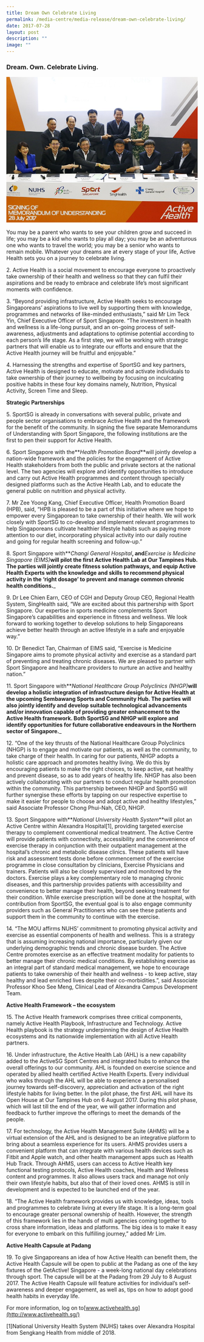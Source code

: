 ```yaml
---
title: Dream Own Celebrate Living
permalink: /media-centre/media-release/dream-own-celebrate-living/
date: 2017-07-28
layout: post
description: ""
image: ""
---
```

### **Dream. Own. Celebrate Living.**
![](/images/Media%20Centre/Media%20Release/2017/July/28072017%20Active%20Health%20MOU%20Signing_web.jpeg)

You may be a parent who wants to see your children grow and succeed in life; you may be a kid who wants to play all day; you may be an adventurous one who wants to travel the world; you may be a senior who wants to remain mobile. Whatever your dreams are at every stage of your life, Active Health sets you on a journey to celebrate living.

2\. Active Health is a social movement to encourage everyone to proactively take ownership of their health and wellness so that they can fulfil their aspirations and be ready to embrace and celebrate life’s most significant moments with confidence. 

3\. “Beyond providing infrastructure, Active Health seeks to encourage Singaporeans’ aspirations to live well by supporting them with knowledge, programmes and networks of like-minded enthusiasts,” said Mr Lim Teck Yin, Chief Executive Officer of Sport Singapore. “The investment in health and wellness is a life-long pursuit, and an on-going process of self-awareness, adjustments and adaptations to optimise potential according to each person’s life stage. As a first step, we will be working with strategic partners that will enable us to integrate our efforts and ensure that the Active Health journey will be fruitful and enjoyable.”

4\. Harnessing the strengths and expertise of SportSG and key partners, Active Health is designed to educate, motivate and activate individuals to take ownership of their journey to wellbeing by focusing on inculcating positive habits in these four key domains namely, Nutrition, Physical Activity, Screen Time and Sleep.

**Strategic Partnerships**

5\. SportSG is already in conversations with several public, private and people sector organisations to embrace Active Health and the framework for the benefit of the community. In signing the five separate Memorandums of Understanding with Sport Singapore, the following institutions are the first to pen their support for Active Health.

6\. Sport Singapore with the**_Health Promotion Board_**will jointly develop a nation-wide framework and the policies for the engagement of Active Health stakeholders from both the public and private sectors at the national level. The two agencies will explore and identify opportunities to introduce and carry out Active Health programmes and content through specially designed platforms such as the Active Health Lab, and to educate the general public on nutrition and physical activity.

7\. Mr Zee Yoong Kang, Chief Executive Officer, Health Promotion Board (HPB), said, “HPB is pleased to be a part of this initiative where we hope to empower every Singaporean to take ownership of their health. We will work closely with SportSG to co-develop and implement relevant programmes to help Singaporeans cultivate healthier lifestyle habits such as paying more attention to our diet, incorporating physical activity into our daily routine and going for regular health screening and follow-up.”

8\. Sport Singapore with**_Changi General Hospital_**, and**_Exercise is Medicine Singapore (EIMS)_**will pilot the first Active Health Lab at Our Tampines Hub. The parties will jointly create fitness solution pathways, and equip Active Health Experts with the knowledge and skills to recommend physical activity in the ‘right dosage’ to prevent and manage common chronic health conditions.**_

9\. Dr Lee Chien Earn, CEO of CGH and Deputy Group CEO, Regional Health System, SingHealth said, “We are excited about this partnership with Sport Singapore. Our expertise in sports medicine complements Sport Singapore’s capabilities and experience in fitness and wellness. We look forward to working together to develop solutions to help Singaporeans achieve better health through an active lifestyle in a safe and enjoyable way.”

10\. Dr Benedict Tan, Chairman of EIMS said, “Exercise is Medicine Singapore aims to promote physical activity and exercise as a standard part of preventing and treating chronic diseases. We are pleased to partner with Sport Singapore and healthcare providers to nurture an active and healthy nation.”

11\. Sport Singapore with**_National Healthcare Group Polyclinics (NHGP)_**will develop a holistic integration of infrastructure design for Active Health at the upcoming Sembawang Sports and Community Hub. The parties will also jointly identify and develop suitable technological advancements and/or innovation capable of providing greater enhancement to the Active Health framework. Both SportSG and NHGP will explore and identify opportunities for future collaborative endeavours in the Northern sector of Singapore.**_

12\. “One of the key thrusts of the National Healthcare Group Polyclinics (NHGP) is to engage and motivate our patients, as well as the community, to take charge of their health. In caring for our patients, NHGP adopts a holistic care approach and promotes healthy living. We do this by encouraging patients to make the right choices, to keep active, eat healthy and prevent disease, so as to add years of healthy life. NHGP has also been actively collaborating with our partners to conduct regular health promotion within the community. This partnership between NHGP and SportSG will further synergise these efforts by tapping on our respective expertise to make it easier for people to choose and adopt active and healthy lifestyles,” said Associate Professor Chong Phui-Nah, CEO, NHGP.

13\. Sport Singapore with**_National University Health System_**will pilot an Active Centre within Alexandra Hospital\[1\], providing targeted exercise therapy to complement conventional medical treatment. The Active Centre will provide patients with connectivity, accessibility and the convenience of exercise therapy in conjunction with their outpatient management at the hospital’s chronic and metabolic disease clinics. These patients will have risk and assessment tests done before commencement of the exercise programme in close consultation by clinicians, Exercise Physicians and trainers. Patients will also be closely supervised and monitored by the doctors. Exercise plays a key complementary role to managing chronic diseases, and this partnership provides patients with accessibility and convenience to better manage their health, beyond seeking treatment for their condition. While exercise prescription will be done at the hospital, with contribution from SportSG, the eventual goal is to also engage community providers such as General Practitioners who can see these patients and support them in the community to continue with the exercise.

14\. “The MOU affirms NUHS’ commitment to promoting physical activity and exercise as essential components of health and wellness. This is a strategy that is assuming increasing national importance, particularly given our underlying demographic trends and chronic disease burden. The Active Centre promotes exercise as an effective treatment modality for patients to better manage their chronic medical conditions. By establishing exercise as an integral part of standard medical management, we hope to encourage patients to take ownership of their health and wellness - to keep active, stay healthy and lead enriched lives despite their co-morbidities.”, said Associate Professor Khoo See Meng, Clinical Lead of Alexandra Campus Development Team.

**Active Health Framework – the ecosystem**

15\. The Active Health framework comprises three critical components, namely Active Health Playbook, Infrastructure and Technology. Active Health playbook is the strategy underpinning the design of Active Health ecosystems and its nationwide implementation with all Active Health partners. 

16\. Under infrastructure, the Active Health Lab (AHL) is a new capability added to the ActiveSG Sport Centres and integrated hubs to enhance the overall offerings to our community. AHL is founded on exercise science and operated by allied health certified Active Health Experts. Every individual who walks through the AHL will be able to experience a personalised journey towards self-discovery, appreciation and activation of the right lifestyle habits for living better. In the pilot phase, the first AHL will have its Open House at Our Tampines Hub on 6 August 2017. During this pilot phase, which will last till the end of the year, we will gather information and feedback to further improve the offerings to meet the demands of the people.

17\. For technology, the Active Health Management Suite (AHMS) will be a virtual extension of the AHL and is designed to be an integrative platform to bring about a seamless experience for its users. AHMS provides users a convenient platform that can integrate with various health devices such as Fitbit and Apple watch, and other health management apps such as Health Hub Track. Through AHMS, users can access to Active Health key functional testing protocols, Active Health coaches, Health and Wellness content and programmes. It also allows users track and manage not only their own lifestyle habits, but also that of their loved ones. AHMS is still in development and is expected to be launched end of the year. 

18\. “The Active Health framework provides us with knowledge, ideas, tools and programmes to celebrate living at every life stage. It is a long-term goal to encourage greater personal ownership of health. However, the strength of this framework lies in the hands of multi agencies coming together to cross share information, ideas and platforms. The big idea is to make it easy for everyone to embark on this fulfilling journey,” added Mr Lim.

**Active Health Capsule at Padang**

19\. To give Singaporeans an idea of how Active Health can benefit them, the Active Health Capsule will be open to public at the Padang as one of the key fixtures of the GetActive! Singapore - a week-long national day celebrations through sport. The capsule will be at the Padang from 29 July to 8 August 2017. The Active Health Capsule will feature activities for individual’s self-awareness and deeper engagement, as well as, tips on how to adopt good health habits in everyday life.

For more information, log on to[www.activehealth.sg](http://www.activehealth.sg/)

\[1\]National University Health System (NUHS) takes over Alexandra Hospital from Sengkang Health from middle of 2018.